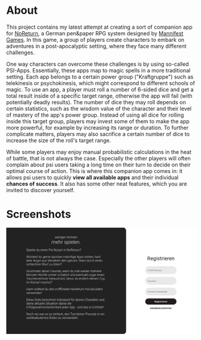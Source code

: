 # About
This project contains my latest attempt at creating a sort of companion app for [NoReturn](https://www.mannifest-games.com/games/noreturn/), a German pen&paper RPG system designed by [Mannifest Games](https://www.patreon.com/MannifestGames). In this game, a group of players create characters to embark on adventures in a post-apocalyptic setting, where they face many different challenges.

One way characters can overcome these challenges is by using so-called PSI-Apps. Essentially, these apps map to magic spells in a more traditional setting. Each app belongs to a certain power group ("Kraftgruppe") such as telekinesis or psychokinesis, which might correspond to different schools of magic. To use an app, a player must roll a number of 6-sided dice and get a total result inside of a specific target range, otherwise the app will fail (with potentially deadly results). The number of dice they may roll depends on certain statistics, such as the wisdom value of the character and their level of mastery of the app's power group. Instead of using all dice for rolling inside this target group, players may invest some of them to make the app more powerful, for example by increasing its range or duration. To further complicate matters, players may also sacrifice a certain number of dice to increase the size of the roll's target range.

While some players may enjoy manual probabilistic calculations in the heat of battle, that is not always the case. Especially the other players will often complain about psi users taking a long time on their turn to decide on their optimal course of action. This is where this companion app comes in: it allows psi users to quickly **view all available apps** and their individual **chances of success**. It also has some other neat features, which you are invited to discover yourself.

# Screenshots
![landing page](landingPage.png)
